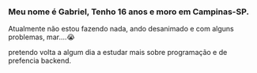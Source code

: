 ### Meu nome é Gabriel, Tenho 16 anos e moro em Campinas-SP.

Atualmente não estou fazendo nada, ando desanimado e com alguns problemas, mar....😭

pretendo volta a algum dia a estudar mais sobre programação e de prefencia backend.
